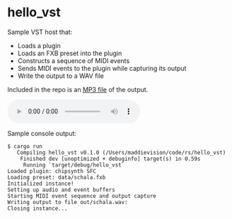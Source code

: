 # hello_vst

Sample VST host that:
* Loads a plugin
* Loads an FXB preset into the plugin
* Constructs a sequence of MIDI events
* Sends MIDI events to the plugin while capturing its output
* Write the output to a WAV file

Included in the repo is an [MP3 file](/out/schala.mp3) of the output.

<audio src="/out/schala.mp3" controls>Your browser does not support the audio tag.</audio>

Sample console output:

```
$ cargo run
   Compiling hello_vst v0.1.0 (/Users/maddievision/code/rs/hello_vst)
    Finished dev [unoptimized + debuginfo] target(s) in 0.59s
     Running `target/debug/hello_vst`
Loaded plugin: chipsynth SFC
Loading preset: data/schala.fxb
Initialized instance!
Setting up audio and event buffers
Starting MIDI event sequence and output capture
Writing output to file out/schala.wav:
Closing instance...
```
